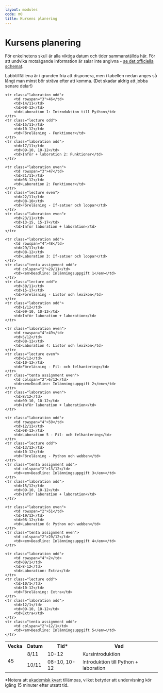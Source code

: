 ```yaml
---
layout: modules
code: m0
title: Kursens planering
---
```


# Kursens planering

För enkelhetens skull är alla viktiga datum och tider sammanställda här. För att undvika motsägande information är salar inte angivna - [se det officiella schemat](http://schema.mah.se/setup/jsp/Schema.jsp?startDatum=idag&intervallTyp=m&intervallAntal=6&sprak=SV&sokMedAND=true&forklaringar=true&resurser=k.DA354A-20172-TS964-).

Labbtillfällena är i grunden fria att disponera, men i tabellen nedan anges så långt man minst bör sträva efter att komma. (Det skadar aldrig att jobba senare delar!)

<table class="table" id="plan">
    <tr class="odd header">
        <th>Vecka</th>
        <th>Datum</th>
        <th>Tid*</th>
        <th>Vad</th>
    </tr>
    <tr class="lecture even">
        <td rowspan="2">45</td>
        <td>8/11</td>
        <td>10-12</td>
        <td>Kursintroduktion</td>
    </tr>
    <tr class="laboration even">
        <td>10/11</td>
        <td>08-10, 10-12</td>
        <td>Introduktion till Python + laboration</td>
    </tr>

    <tr class="laboration odd">
        <td rowspan="3">46</td>
        <td>14/11</td>
        <td>08-12</td>
        <td>Laboration 1: Introduktion till Python</td>
    </tr>
    <tr class="lecture odd">
        <td>15/11</td>
        <td>10-12</td>
        <td>Föreläsning - Funktioner</td>
    </tr>
    <tr class="laboration odd">
        <td>17/11</td>
        <td>09-10, 10-12</td>
        <td>Inför + laboration 2: Funktioner</td>
    </tr>

    <tr class="laboration even">
        <td rowspan="3">47</td>
        <td>21/11</td>
        <td>08-12</td>
        <td>Laboration 2: Funktioner</td>
    </tr>
    <tr class="lecture even">
        <td>22/11</td>
        <td>08-10</td>
        <td>Föreläsning - If-satser och loopar</td>
    </tr>
    <tr class="laboration even">
        <td>23/11</td>
        <td>13-15, 15-17</td>
        <td>Inför laboration + laboration</td>
    </tr>

    <tr class="laboration odd">
        <td rowspan="4">48</td>
        <td>29/11</td>
        <td>08-12</td>
        <td>Laboration 3: If-satser och loopar</td>
    </tr>
    <tr class="tenta assignment odd">
        <td colspan="2">29/11</td>
        <td><em>Deadline: Inlämningsuppgift 1</em></td>
    </tr>
    <tr class="lecture odd">
        <td>30/11</td>
        <td>15-17</td>
        <td>Föreläsning - Listor och lexikon</td>
    </tr>
    <tr class="laboration odd">
        <td>1/12</td>
        <td>09-10, 10-12</td>
        <td>Inför laboration + laboration</td>
    </tr>

    <tr class="laboration even">
        <td rowspan="4">49</td>
        <td>5/12</td>
        <td>08-12</td>
        <td>Laboration 4: Listor och lexikon</td>
    </tr>
    <tr class="lecture even">
        <td>6/12</td>
        <td>10-12</td>
        <td>Föreläsning - Fil- och felhantering</td>
    </tr>
	<tr class="tenta assignment even">
		<td colspan="2">6/12</td>
        <td><em>Deadline: Inlämningsuppgift 2</em></td>
	</tr>
	<tr class="laboration even">
        <td>8/12</td>
        <td>09-10, 10-12</td>
        <td>Inför laboration + laboration</td>
    </tr>

    <tr class="laboration odd">
        <td rowspan="4">50</td>
        <td>12/12</td>
        <td>08-12</td>
        <td>Laboration 5 - Fil- och felhantering</td>
    </tr>
	<tr class="lecture odd">
		<td>13/12</td>
		<td>10-12</td>
		<td>Föreläsning - Python och webben</td>
	</tr>
	<tr class="tenta assignment odd">
		<td colspan="2">13/12</td>
        <td><em>Deadline: Inlämningsuppgift 3</em></td>
	</tr>
    <tr class="laboration odd">
        <td>15/12</td>
		<td>09-10, 10-12</td>
        <td>Inför laboration + laboration</td>
    </tr>

    <tr class="laboration even">
        <td rowspan="2">51</td>
        <td>19/12</td>
        <td>08-12</td>
        <td>Laboration 6: Python och webben</td>
    </tr>
	<tr class="tenta assignment even">
		<td colspan="2">20/12</td>
		<td><em>Deadline: Inlämningsuppgift 4</em></td>
	</tr>

    <tr class="laboration odd">
        <td rowspan="4">2</td>
        <td>09/1</td>
        <td>8-12</td>
        <td>Laboration: Extra</td>
    </tr>
	<tr class="lecture odd">
		<td>10/1</td>
		<td>10-12</td>
		<td>Föreläsning: Extra</td>
	</tr>
    <tr class="laboration odd">
        <td>12/1</td>
		<td>09-10, 10-12</td>
        <td>Extra</td>
    </tr>
	<tr class="tenta assignment odd">
		<td colspan="2">12/1</td>
        <td><em>Deadline: Inlämningsuppgift 5</em></td>
	</tr>
</table>

<p>*Notera att <a href="https://sv.wikipedia.org/wiki/Akademisk_kvart">akademisk kvart</a> tillämpas, vilket betyder att undervisning kör igång 15 minuter efter utsatt tid.</p>
